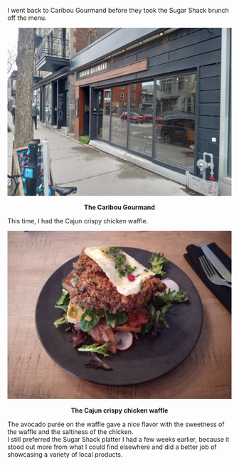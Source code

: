 I went back to Caribou Gourmand before they took the Sugar Shack brunch off the menu.

![At the airport](/assets/2025/04/20250412_caribou-gourmand/caribou.jpg)
<p align="center"><b>The Caribou Gourmand</b></p>

This time, I had the Cajun crispy chicken waffle.

![At the airport](/assets/2025/04/20250412_caribou-gourmand/assiette.jpg)
<p align="center"><b>The Cajun crispy chicken waffle</b></p>

The avocado purée on the waffle gave a nice flavor with the sweetness of the waffle and the saltiness of the chicken.  
I still preferred the Sugar Shack platter I had a few weeks earlier, because it stood out more from what I could find elsewhere and did a better job of showcasing a variety of local products.
